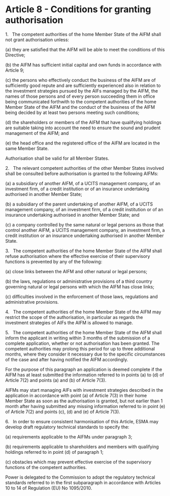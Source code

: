 # Article 8 - Conditions for granting authorisation


1.   The competent authorities of the home Member State of the AIFM shall not grant authorisation unless:

(a) they are satisfied that the AIFM will be able to meet the conditions of this Directive;

(b) the AIFM has sufficient initial capital and own funds in accordance with Article 9;

(c) the persons who effectively conduct the business of the AIFM are of sufficiently good repute and are sufficiently experienced also in relation to the investment strategies pursued by the AIFs managed by the AIFM, the names of those persons and of every person succeeding them in office being communicated forthwith to the competent authorities of the home Member State of the AIFM and the conduct of the business of the AIFM being decided by at least two persons meeting such conditions;

(d) the shareholders or members of the AIFM that have qualifying holdings are suitable taking into account the need to ensure the sound and prudent management of the AIFM; and

(e) the head office and the registered office of the AIFM are located in the same Member State.

Authorisation shall be valid for all Member States.

2.   The relevant competent authorities of the other Member States involved shall be consulted before authorisation is granted to the following AIFMs:

(a) a subsidiary of another AIFM, of a UCITS management company, of an investment firm, of a credit institution or of an insurance undertaking authorised in another Member State;

(b) a subsidiary of the parent undertaking of another AIFM, of a UCITS management company, of an investment firm, of a credit institution or of an insurance undertaking authorised in another Member State; and

(c) a company controlled by the same natural or legal persons as those that control another AIFM, a UCITS management company, an investment firm, a credit institution or an insurance undertaking authorised in another Member State.

3.   The competent authorities of the home Member State of the AIFM shall refuse authorisation where the effective exercise of their supervisory functions is prevented by any of the following:

(a) close links between the AIFM and other natural or legal persons;

(b) the laws, regulations or administrative provisions of a third country governing natural or legal persons with which the AIFM has close links;

(c) difficulties involved in the enforcement of those laws, regulations and administrative provisions.

4.   The competent authorities of the home Member State of the AIFM may restrict the scope of the authorisation, in particular as regards the investment strategies of AIFs the AIFM is allowed to manage.

5.   The competent authorities of the home Member State of the AIFM shall inform the applicant in writing within 3 months of the submission of a complete application, whether or not authorisation has been granted. The competent authorities may prolong this period for up to three additional months, where they consider it necessary due to the specific circumstances of the case and after having notified the AIFM accordingly.

For the purpose of this paragraph an application is deemed complete if the AIFM has at least submitted the information referred to in points (a) to (d) of Article 7(2) and points (a) and (b) of Article 7(3).

AIFMs may start managing AIFs with investment strategies described in the application in accordance with point (a) of Article 7(3) in their home Member State as soon as the authorisation is granted, but not earlier than 1 month after having submitted any missing information referred to in point (e) of Article 7(2) and points (c), (d) and (e) of Article 7(3).

6.   In order to ensure consistent harmonisation of this Article, ESMA may develop draft regulatory technical standards to specify the:

(a) requirements applicable to the AIFMs under paragraph 3;

(b) requirements applicable to shareholders and members with qualifying holdings referred to in point (d) of paragraph 1;

(c) obstacles which may prevent effective exercise of the supervisory functions of the competent authorities.

Power is delegated to the Commission to adopt the regulatory technical standards referred to in the first subparagraph in accordance with Articles 10 to 14 of Regulation (EU) No 1095/2010.
